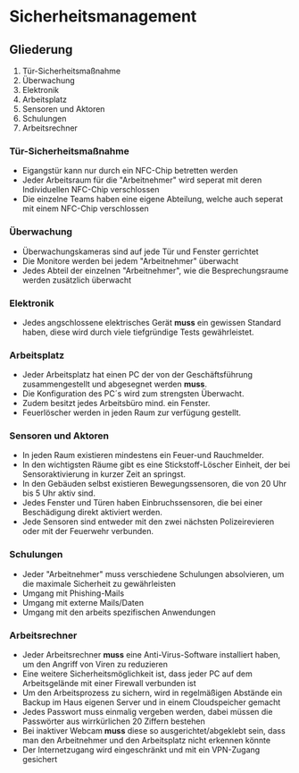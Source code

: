 # Sicherheitsmanagement 

## Gliederung

1. Tür-Sicherheitsmaßnahme
2. Überwachung
3. Elektronik
4. Arbeitsplatz
5. Sensoren und Aktoren
6. Schulungen
7. Arbeitsrechner

### Tür-Sicherheitsmaßnahme
- Eigangstür kann nur durch ein NFC-Chip betretten werden
- Jeder Arbeitsraum für die "Arbeitnehmer" wird seperat mit deren Individuellen NFC-Chip verschlossen
- Die einzelne Teams haben eine eigene Abteilung, welche auch seperat mit einem NFC-Chip verschlossen

### Überwachung
- Überwachungskameras sind auf jede Tür und Fenster gerrichtet
- Die Monitore werden bei jedem "Arbeitnehmer" überwacht
- Jedes Abteil der einzelnen "Arbeitnehmer", wie die Besprechungsraume werden zusätzlich überwacht

### Elektronik
- Jedes angschlossene elektrisches Gerät **muss** ein gewissen Standard haben, diese wird durch viele tiefgründige Tests gewährleistet.

### Arbeitsplatz
- Jeder Arbeitsplatz hat einen PC der von der Geschäftsführung zusammengestellt und abgesegnet werden **muss**.
- Die Konfiguration des PC´s wird zum strengsten Überwacht.
- Zudem besitzt jedes Arbeitsbüro mind. ein Fenster.
- Feuerlöscher werden in jeden Raum zur verfügung gestellt.

### Sensoren und Aktoren
- In jeden Raum existieren mindestens ein Feuer-und Rauchmelder.
- In den wichtigsten Räume gibt es eine Stickstoff-Löscher Einheit, der bei Sensoraktivierung in kurzer Zeit an springst.
- In den Gebäuden selbst existieren Bewegungssensoren, die von 20 Uhr bis 5 Uhr aktiv sind.
- Jedes Fenster und Türen haben Einbruchssensoren, die bei einer Beschädigung direkt aktiviert werden.
- Jede Sensoren sind entweder mit den zwei nächsten Polizeirevieren oder mit der Feuerwehr verbunden.

### Schulungen
- Jeder "Arbeitnehmer" muss verschiedene Schulungen absolvieren, um die maximale Sicherheit zu gewährleisten
- Umgang mit Phishing-Mails
- Umgang mit externe Mails/Daten
- Umgang mit den arbeits spezifischen Anwendungen

### Arbeitsrechner
- Jeder Arbeitsrechner **muss** eine Anti-Virus-Software installiert haben, um den Angriff von Viren zu reduzieren
- Eine weitere Sicherheitsmöglichkeit ist, dass jeder PC auf dem Arbeitsgelände mit einer Firewall verbunden ist
- Um den Arbeitsprozess zu sichern, wird in regelmäßigen Abstände ein Backup im Haus eigenen Server und in einem Cloudspeicher gemacht
- Jedes Passwort muss einmalig vergeben werden, dabei müssen die Passwörter aus wirrkürlichen 20 Ziffern bestehen
- Bei inaktiver Webcam **muss** diese so ausgerichtet/abgeklebt sein, dass man den Arbeitnehmer und den Arbeitsplatz nicht erkennen könnte
- Der Internetzugang wird eingeschränkt und mit ein VPN-Zugang gesichert
  	  
